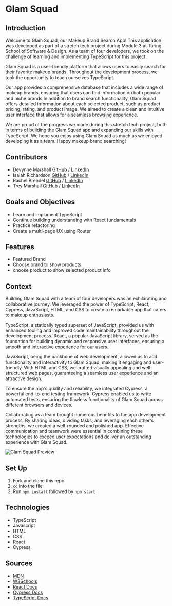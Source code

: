 # Glam Squad

## Introduction
Welcome to Glam Squad, our Makeup Brand Search App! This application was developed as part of a stretch tech project during Module 3 at Turing School of Software & Design. As a team of four developers, we took on the challenge of learning and implementing TypeScript for this project.

Glam Squad is a user-friendly platform that allows users to easily search for their favorite makeup brands. Throughout the development process, we took the opportunity to teach ourselves TypeScript.

Our app provides a comprehensive database that includes a wide range of makeup brands, ensuring that users can find information on both popular and niche brands.In addition to brand search functionality, Glam Squad offers detailed information about each selected product, such as product pricing, rating, and product image. We aimed to create a clean and intuitive user interface that allows for a seamless browsing experience.

We are proud of the progress we made during this stretch tech project, both in terms of building the Glam Squad app and expanding our skills with TypeScript. We hope you enjoy using Glam Squad as much as we enjoyed developing it as a team. Happy makeup brand searching!

## Contributors
  - Devynne Marshall [GitHub](https://github.com/Devynnem) / [LinkedIn](https://www.linkedin.com/in/devynnemarshall/)
  - Isaiah Richardson [GitHub](https://github.com/CapCinematic) / [LinkedIn](https://www.linkedin.com/in/isaiah-richardson-a59174261/)
  - Rachel Brendel [GitHub](https://github.com/brendel-r) / [LinkedIn](https://www.linkedin.com/in/rachel-brendel/)
  - Trey Marshall [GitHub](https://github.com/tdmburr) / [LinkedIn](https://www.linkedin.com/in/tdmars/)

## Goals and Objectives
- Learn and implament TypeScript
- Continue building understanding with React fundamentals
- Practice refactoring
- Create a multi-page UX using Router

## Features
  - Featured Brand
  - Choose brand to show products
  - choose product to show selected product info
  

## Context 
Building Glam Squad with a team of four developers was an exhilarating and collaborative journey. We leveraged the power of TypeScript, React, Cypress, JavaScript, HTML, and CSS to create a remarkable app that caters to makeup enthusiasts.

TypeScript, a statically typed superset of JavaScript, provided us with enhanced tooling and improved code maintainability throughout the development process. React, a popular JavaScript library, served as the foundation for building dynamic and responsive user interfaces, ensuring a smooth and interactive experience for our users.

JavaScript, being the backbone of web development, allowed us to add functionality and interactivity to Glam Squad, making it engaging and user-friendly. With HTML and CSS, we crafted visually appealing and well-structured web pages, guaranteeing a seamless user experience and an attractive design.

To ensure the app's quality and reliability, we integrated Cypress, a powerful end-to-end testing framework. Cypress enabled us to write automated tests, ensuring the flawless functionality of Glam Squad across different browsers and devices.

Collaborating as a team brought numerous benefits to the app development process. By sharing ideas, dividing tasks, and leveraging each other's strengths, we created a well-rounded and polished app. Effective communication and teamwork were essential in combining these technologies to exceed user expectations and deliver an outstanding experience with Glam Squad.


![Glam Squad Preview](https://github.com/tdmburr/glam-squad/assets/119267952/8faf3f2d-f6c2-4dd1-ad42-d3409a75fff6)

## Set Up
1. Fork and clone this repo
1. `cd` into the file
1. Run `npm install` followed by `npm start`

## Technologies
  - TypeScript
  - Javascript
  - HTML
  - CSS
  - React
  - Cypress

## Sources
  - [MDN](http://developer.mozilla.org/en-US/)
  - [W3Schools](https://www.w3schools.com/)
  - [React Docs](https://react.dev/reference/react)
  - [Cypress Docs](https://docs.cypress.io/guides/overview/why-cypress)
  - [TypeScript Docs](https://www.typescriptlang.org/docs/handbook/typescript-in-5-minutes.html)
